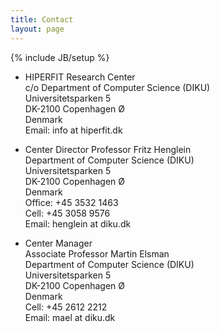 ```yaml
---
title: Contact
layout: page
---
```

{% include JB/setup %}

* HIPERFIT Research Center  
c/o Department of Computer Science (DIKU)  
Universitetsparken 5  
DK-2100 Copenhagen Ø  
Denmark  
Email: info at hiperfit.dk

* Center Director
Professor Fritz Henglein  
Department of Computer Science (DIKU)  
Universitetsparken 5  
DK-2100 Copenhagen Ø  
Denmark  
Office: +45 3532 1463  
Cell: +45 3058 9576  
Email: henglein at diku.dk

* Center Manager  
Associate Professor Martin Elsman  
Department of Computer Science (DIKU)  
Universitetsparken 5  
DK-2100 Copenhagen Ø  
Denmark  
Cell: +45 2612 2212  
Email: mael at diku.dk
    
